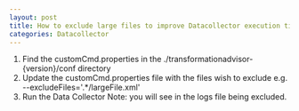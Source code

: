 ```yaml
---
layout: post
title: How to exclude large files to improve Datacollector execution time.
categories: Datacollector
---
```


1. Find the customCmd.properties in the ./transformationadvisor-{version}/conf directory
2. Update the customCmd.properties file with the files wish to exclude e.g. --excludeFiles='.*/largeFile.xml'
3. Run the Data Collector
   Note: you will see in the logs file being excluded. 
